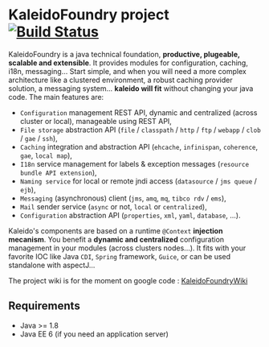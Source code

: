 KaleidoFoundry project [![Build Status](https://buildhive.cloudbees.com/job/kaleidofoundry/job/kaleido-repository/badge/icon)](https://buildhive.cloudbees.com/job/kaleidofoundry/job/kaleido-repository/)
=============

KaleidoFoundry is a java technical foundation, **productive, plugeable, scalable and extensible**. It provides modules for configuration, caching, i18n, messaging... Start simple, and when you will need a more complex architecture like a clustered environment, a robust caching provider solution, a messaging system... **kaleido will fit** without changing your java code. The main features are:

 * `Configuration` management REST API, dynamic and centralized (across cluster or local), manageable using REST API,
 * `File storage` abstraction API (`file` / `classpath` / `http` / `ftp` / `webapp` / `clob` / `gae` / `ssh`),
 * `Caching` integration and abstraction API (`ehcache`, `infinispan`, `coherence`, `gae`, `local map`),
 * `I18n` service management for labels & exception messages (`resource bundle API extension`),
 * `Naming service` for local or remote jndi access (`datasource` / `jms queue` / `ejb`),
 * `Messaging` (asynchronous) client (`jms`, `amq`, `mq`, `tibco rdv` / `ems`),
 * `Mail` sender service (`async` or not, `local` or `centralized`),
 * `Configuration` abstraction API (`properties`, `xml`, `yaml`, `database`, ...).

Kaleido's components are based on a runtime `@Context` **injection mecanism**. You benefit a **dynamic and centralized** configuration management in your modules (across clusters nodes...). It fits with your favorite IOC like Java `CDI`, `Spring` framework, `Guice`, or can be used standalone with aspectJ...

The project wiki is for the moment on google code : [KaleidoFoundryWiki]

Requirements
------------
 * Java >= 1.8
 * Java EE 6  (if you need an application server)


[KaleidoFoundryWiki]: https://code.google.com/p/kaleido-foundry/wiki/Features